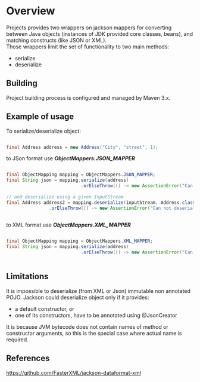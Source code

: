 # Overview

Projects provides two wrappers on jackson mappers for converting between 
Java objects (instances of JDK provided core classes, beans), and matching constructs (like JSON or XML). <br/>
Those wrappers limit the set of functionality to two main methods:

  - serialize
  - deserialize
 
## Building

Project building process is configured and managed by Maven 3.x.

## Example of usage

To serialize/deserialize object:

```java

final Address address = new Address("City", "street", 1);

```

to JSon format use ***ObjectMappers.JSON_MAPPER***

```java

final ObjectMapping mapping = ObjectMappers.JSON_MAPPER;  
final String json = mapping.serialize(address)
                            .orElseThrow(() -> new AssertionError("Can not serialize object to JSON"));
                            
// and deserialize using a given InputStream
final Address address2 = mapping.deserialize(inputStream, Address.class)
                .orElseThrow(() -> new AssertionError("Can not deserialize object from JSON"));
                                  
```

to XML format use ***ObjectMappers.XML_MAPPER***

```java

final ObjectMapping mapping = ObjectMappers.XML_MAPPER;  
final String json = mapping.serialize(address)
                            .orElseThrow(() -> new AssertionError("Can not serialize object to XML"));   
                                                     
```

## Limitations

It is impossible to deserialize (from XML or Json) immutable non annotated POJO. 
Jackson could deserialize object only if it provides:

- a default constructor, or
- one of its constructors, have to be annotated using @JsonCreator

It is because JVM bytecode does not contain names of method or constructor arguments, so this is the special case where actual name is required. 

## References

https://github.com/FasterXML/jackson-dataformat-xml
